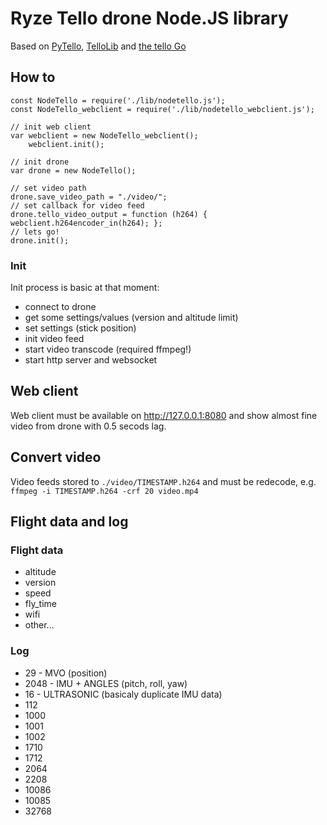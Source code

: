 # Ryze Tello drone Node.JS library
Based on [PyTello](https://bitbucket.org/PingguSoft/pytello), [TelloLib](https://github.com/Kragrathea/TelloLib) and [the tello Go](https://github.com/SMerrony/tello)

## How to
```
const NodeTello = require('./lib/nodetello.js');
const NodeTello_webclient = require('./lib/nodetello_webclient.js');

// init web client
var webclient = new NodeTello_webclient();
    webclient.init();

// init drone
var drone = new NodeTello();

// set video path
drone.save_video_path = "./video/";
// set callback for video feed
drone.tello_video_output = function (h264) { webclient.h264encoder_in(h264); };
// lets go!
drone.init();
```

### Init
Init process is basic at that moment:
 - connect to drone
 - get some settings/values (version and altitude limit)
 - set settings (stick position)
 - init video feed
 - start video transcode (required ffmpeg!)
 - start http server and websocket

## Web client
Web client must be available on http://127.0.0.1:8080 and show almost fine video from drone with 0.5 secods lag.

## Convert video
Video feeds stored to `./video/TIMESTAMP.h264` and must be redecode, e.g. `ffmpeg -i TIMESTAMP.h264 -crf 20 video.mp4`

## Flight data and log

### Flight data
 - altitude
 - version
 - speed
 - fly_time
 - wifi
 - other...

### Log
 - 29 - MVO (position)
 - 2048 - IMU + ANGLES (pitch, roll, yaw)
 - 16 - ULTRASONIC (basicaly duplicate IMU data)
 - 112
 - 1000
 - 1001
 - 1002
 - 1710
 - 1712
 - 2064
 - 2208
 - 10086
 - 10085
 - 32768
 
